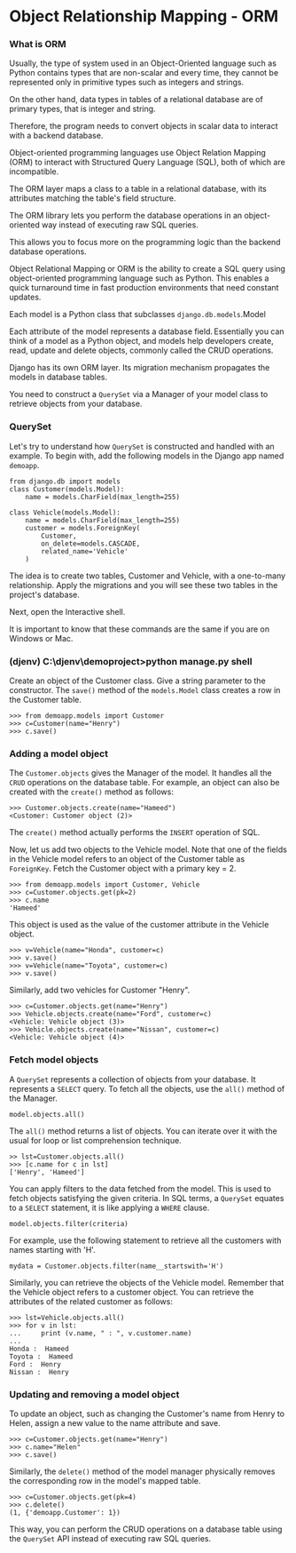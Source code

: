 # Object Relationship Mapping - ORM

### What is ORM 

Usually, the type of system used in an Object-Oriented language such as Python contains types that are non-scalar and every time, they cannot be represented only in primitive types such as integers and strings. 

On the other hand, data types in tables of a relational database are of primary types, that is integer and string. 

Therefore, the program needs to convert objects in scalar data to interact with a backend database.

Object-oriented programming languages use Object Relation Mapping (ORM) to interact with Structured Query Language (SQL), both of which are incompatible.

The ORM layer maps a class to a table in a relational database, with its attributes matching the table's field structure. 

The ORM library lets you perform the database operations in an object-oriented way instead of executing raw SQL queries. 

This allows you to focus more on the programming logic than the backend database operations.

Object Relational Mapping or ORM is the ability to create a SQL query using object-oriented programming language such as Python. This enables a quick turnaround time in fast production environments that need constant updates. 

Each model is a Python class that subclasses ```django.db.models```.Model

Each attribute of the model represents a database field. Essentially you can think of a model as a Python object, and models help developers create, read, update and delete objects, commonly called the CRUD operations.

Django has its own ORM layer. Its migration mechanism propagates the models in database tables. 

You need to construct a ```QuerySet``` via a Manager of your model class to retrieve objects from your database.

### QuerySet

Let's try to understand how ```QuerySet``` is constructed and handled with an example. To begin with, add the following models in the Django app named ```demoapp```.

```
from django.db import models  
class Customer(models.Model): 
    name = models.CharField(max_length=255) 

class Vehicle(models.Model): 
    name = models.CharField(max_length=255) 
    customer = models.ForeignKey( 
        Customer, 
        on_delete=models.CASCADE, 
        related_name='Vehicle' 
    ) 
```

The idea is to create two tables, Customer and Vehicle, with a one-to-many relationship. Apply the migrations and you will see these two tables in the project's database.

Next, open the Interactive shell.

It is important to know that these commands are the same if you are on Windows or Mac.

### (djenv) C:\djenv\demoproject>python manage.py shell 

Create an object of the Customer class. Give a string parameter to the constructor. The ```save()``` method of the ```models.Model``` class creates a row in the Customer table. 

```
>>> from demoapp.models import Customer 
>>> c=Customer(name="Henry") 
>>> c.save() 
```

### Adding a model object

The ```Customer.objects``` gives the Manager of the model. It handles all the ```CRUD``` operations on the database table. For example, an object can also be created with the ```create()``` method as follows:

```
>>> Customer.objects.create(name="Hameed") 
<Customer: Customer object (2)> 
```

The ```create()``` method actually performs the ```INSERT``` operation of SQL.

Now, let us add two objects to the Vehicle model. Note that one of the fields in the Vehicle model refers to an object of the Customer table as ```ForeignKey```. Fetch the Customer object with a primary key = 2.

```
>>> from demoapp.models import Customer, Vehicle  
>>> c=Customer.objects.get(pk=2) 
>>> c.name 
'Hameed' 
``` 

This object is used as the value of the customer attribute in the Vehicle object.

```
>>> v=Vehicle(name="Honda", customer=c) 
>>> v.save() 
>>> v=Vehicle(name="Toyota", customer=c)   
>>> v.save() 
```

Similarly, add two vehicles for Customer "Henry".

```
>>> c=Customer.objects.get(name="Henry") 
>>> Vehicle.objects.create(name="Ford", customer=c) 
<Vehicle: Vehicle object (3)> 
>>> Vehicle.objects.create(name="Nissan", customer=c) 
<Vehicle: Vehicle object (4)> 
```

### Fetch model objects

A ```QuerySet``` represents a collection of objects from your database. It represents a ```SELECT``` query. To fetch all the objects, use the ```all()``` method of the Manager.

```
model.objects.all()
```

The ```all()``` method returns a list of objects. You can iterate over it with the usual for loop or list comprehension technique.

```
>> lst=Customer.objects.all()  
>>> [c.name for c in lst] 
['Henry', 'Hameed'] 
```

You can apply filters to the data fetched from the model. This is used to fetch objects satisfying the given criteria. In SQL terms, a ```QuerySet``` equates to a ```SELECT``` statement, it is like applying a ```WHERE``` clause.

```
model.objects.filter(criteria) 
```

For example, use the following statement to retrieve all the customers with names starting with 'H'.

```
mydata = Customer.objects.filter(name__startswith='H') 
```

Similarly, you can retrieve the objects of the Vehicle model. Remember that the Vehicle object refers to a customer object. You can retrieve the attributes of the related customer as follows:

```
>>> lst=Vehicle.objects.all() 
>>> for v in lst: 
...     print (v.name, " : ", v.customer.name) 
...  
Honda :  Hameed 
Toyota :  Hameed 
Ford :  Henry 
Nissan :  Henry 
```

### Updating and removing a model object

To update an object, such as changing the Customer's name from Henry to Helen, assign a new value to the name attribute and save.

```
>>> c=Customer.objects.get(name="Henry") 
>>> c.name="Helen" 
>>> c.save() 
```

Similarly, the ```delete()``` method of the model manager physically removes the corresponding row in the model's mapped table.

```
>>> c=Customer.objects.get(pk=4) 
>>> c.delete() 
(1, {'demoapp.Customer': 1}) 
```

This way, you can perform the CRUD operations on a database table using the ```QuerySet``` API instead of executing raw SQL queries.

